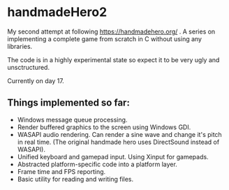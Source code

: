 # handmadeHero2

My second attempt at following https://handmadehero.org/ . A series on implementing a complete game from scratch in C without using any libraries.

The code is in a highly experimental state so expect it to be very ugly and unsctructured.

Currently on day 17.

## Things implemented so far:
* Windows message queue processing.
* Render buffered graphics to the screen using Windows GDI.
* WASAPI audio rendering. Can render a sine wave and change it's pitch in real time. (The original handmade hero uses DirectSound instead of WASAPI).
* Unified keyboard and gamepad input. Using Xinput for gamepads.
* Abstracted platform-specific code into a platform layer.
* Frame time and FPS reporting.
* Basic utility for reading and writing files.
